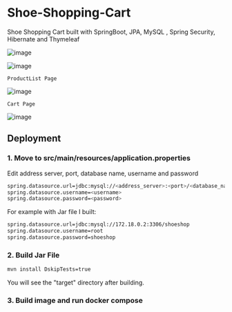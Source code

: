 # Shoe-Shopping-Cart
Shoe Shopping Cart built with SpringBoot, JPA, MySQL , Spring Security, Hibernate and Thymeleaf

![image](https://user-images.githubusercontent.com/29988949/75882730-9ad11680-5dd6-11ea-9648-252426582a96.png)


![image](https://user-images.githubusercontent.com/29988949/75947593-c6dfac80-5e55-11ea-8582-bce667beb9bb.png)

`ProductList Page`

![image](https://user-images.githubusercontent.com/29988949/75968115-bf35fd00-5e81-11ea-9bae-e78ff047dcfd.png)

`Cart Page`

![image](https://user-images.githubusercontent.com/29988949/75956013-da960d80-5e6b-11ea-84b2-a0ca854ef9c9.png)
## Deployment
### 1. Move to src/main/resources/application.properties
Edit address server, port, database name, username and password
```sh
spring.datasource.url=jdbc:mysql://<address_server>:<port>/<database_name>
spring.datasource.username=<username>
spring.datasource.password=<password>
```
For example with Jar file I built:
```sh
spring.datasource.url=jdbc:mysql://172.18.0.2:3306/shoeshop
spring.datasource.username=root
spring.datasource.password=shoeshop
```
### 2. Build Jar File
```sh
mvn install DskipTests=true
```
You will see the "target" directory after building.
### 3. Build image and run docker compose

